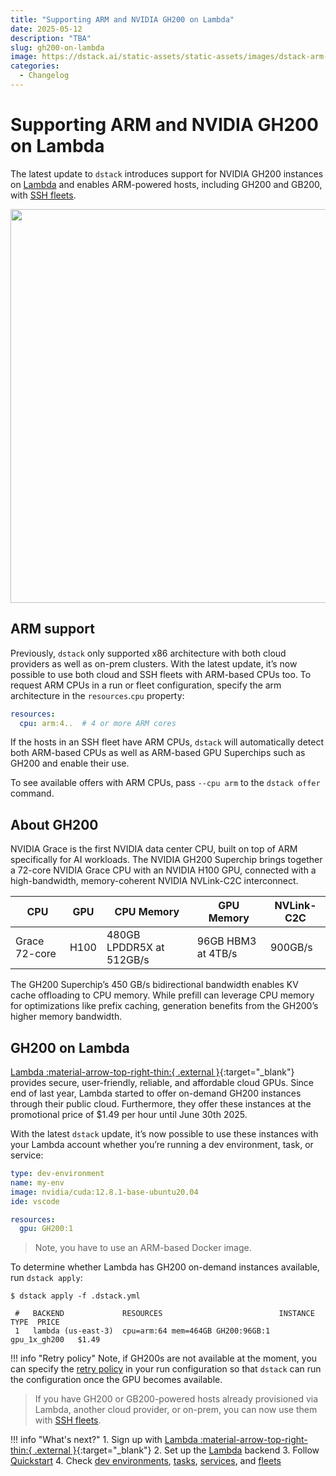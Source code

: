 ```yaml
---
title: "Supporting ARM and NVIDIA GH200 on Lambda"
date: 2025-05-12
description: "TBA"
slug: gh200-on-lambda
image: https://dstack.ai/static-assets/static-assets/images/dstack-arm--gh200-lambda-min.png
categories:
  - Changelog
---
```


# Supporting ARM and NVIDIA GH200 on Lambda

The latest update to `dstack` introduces support for NVIDIA GH200 instances on [Lambda](../../docs/concepts/backends.md#lambda)
and enables ARM-powered hosts, including GH200 and GB200, with [SSH fleets](../../docs/concepts/fleets.md#ssh).

<img src="https://dstack.ai/static-assets/static-assets/images/dstack-arm--gh200-lambda-min.png" width="630"/>

<!-- more -->

## ARM support

Previously, `dstack` only supported x86 architecture with both cloud providers as well as on-prem clusters. With the latest update, it’s now possible to use both cloud and SSH fleets with ARM-based CPUs too. To request ARM CPUs in a run or fleet configuration, specify the arm architecture in the `resources`.`cpu` property:

```yaml
resources:
  cpu: arm:4..  # 4 or more ARM cores
```

If the hosts in an SSH fleet have ARM CPUs, `dstack` will automatically detect both ARM-based CPUs as well as ARM-based GPU Superchips such as GH200 and enable their use.

To see available offers with ARM CPUs, pass `--cpu arm` to the `dstack offer` command.

## About GH200

NVIDIA Grace is the first NVIDIA data center CPU, built on top of ARM specifically for AI workloads. The NVIDIA GH200 Superchip brings together a 72-core NVIDIA Grace CPU with an NVIDIA H100 GPU, connected with a high-bandwidth, memory-coherent NVIDIA NVLink-C2C interconnect.

| CPU           | GPU  | CPU Memory               | GPU Memory         | NVLink-C2C |
| ------------- | ---- | ------------------------ | ------------------ | ---------- |
| Grace 72-core | H100 | 480GB LPDDR5X at 512GB/s | 96GB HBM3 at 4TB/s | 900GB/s    |

The GH200 Superchip’s 450 GB/s bidirectional bandwidth enables KV cache offloading to CPU memory. While prefill can leverage CPU memory for optimizations like prefix caching, generation benefits from the GH200’s higher memory bandwidth.

## GH200 on Lambda

[Lambda :material-arrow-top-right-thin:{ .external }](https://cloud.lambda.ai/sign-up?_gl=1*1qovk06*_gcl_au*MTg2MDc3OTAyOS4xNzQyOTA3Nzc0LjE3NDkwNTYzNTYuMTc0NTQxOTE2MS4xNzQ1NDE5MTYw*_ga*MTE2NDM5MzI0My4xNzQyOTA3Nzc0*_ga_43EZT1FM6Q*czE3NDY3MTczOTYkbzM0JGcxJHQxNzQ2NzE4MDU2JGo1NyRsMCRoMTU0Mzg1NTU1OQ..){:target="_blank"} provides secure, user-friendly, reliable, and affordable cloud GPUs. Since end of last year, Lambda started to offer on-demand GH200 instances through their public cloud. Furthermore, they offer these instances at the promotional price of $1.49 per hour until June 30th 2025.

With the latest `dstack` update, it’s now possible to use these instances with your Lambda account whether you’re running a dev environment, task, or service:

<div editor-title=".dstack.yml"> 

```yaml
type: dev-environment
name: my-env
image: nvidia/cuda:12.8.1-base-ubuntu20.04
ide: vscode

resources:
  gpu: GH200:1
```

</div>

> Note, you have to use an ARM-based Docker image.

To determine whether Lambda has GH200 on-demand instances available, run `dstack apply`:

<div class="termy">

```shell
$ dstack apply -f .dstack.yml

 #   BACKEND             RESOURCES                          INSTANCE TYPE  PRICE
 1   lambda (us-east-3)  cpu=arm:64 mem=464GB GH200:96GB:1  gpu_1x_gh200   $1.49
```

</div>

!!! info "Retry policy"
    Note, if GH200s are not  available at the moment, you can specify the [retry policy](../../docs/concepts/dev-environments.md#retry-policy) in your run configuration so that `dstack` can run the configuration once the GPU becomes available.

> If you have GH200 or GB200-powered hosts already provisioned via Lambda, another cloud provider, or on-prem, you can now use them with [SSH fleets](../../docs/concepts/fleets.md#ssh).

!!! info "What's next?"
    1. Sign up with [Lambda :material-arrow-top-right-thin:{ .external }](https://cloud.lambda.ai/sign-up?_gl=1*1qovk06*_gcl_au*MTg2MDc3OTAyOS4xNzQyOTA3Nzc0LjE3NDkwNTYzNTYuMTc0NTQxOTE2MS4xNzQ1NDE5MTYw*_ga*MTE2NDM5MzI0My4xNzQyOTA3Nzc0*_ga_43EZT1FM6Q*czE3NDY3MTczOTYkbzM0JGcxJHQxNzQ2NzE4MDU2JGo1NyRsMCRoMTU0Mzg1NTU1OQ..){:target="_blank"}
    2. Set up the [Lambda](../../docs/concepts/backends.md#lambda) backend
    3. Follow [Quickstart](../../docs/quickstart.md)
    4. Check [dev environments](../../docs/concepts/dev-environments.md), [tasks](../../docs/concepts/tasks.md), [services](../../docs/concepts/services.md), and [fleets](../../docs/concepts/fleets.md)

